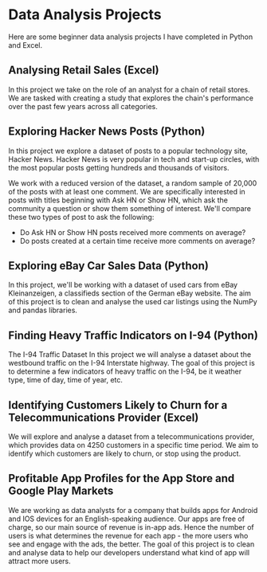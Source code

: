 # Data Analysis Projects

Here are some beginner data analysis projects I have completed in Python and Excel.


## Analysing Retail Sales (Excel)
In this project we take on the role of an analyst for a chain of retail stores. We are tasked with creating a study that explores the chain's performance over the past few years across all categories.


## Exploring Hacker News Posts (Python)

In this project we explore a dataset of posts to a popular technology site, Hacker News. Hacker News is very popular in tech and start-up circles, with the most popular posts getting hundreds and thousands of visitors.

We work with a reduced version of the dataset, a random sample of 20,000 of the posts with at least one comment. We are specifically interested in posts with titles beginning with Ask HN or Show HN, which ask the community a question or show them something of interest. We'll compare these two types of post to ask the following:

- Do Ask HN or Show HN posts received more comments on average?
- Do posts created at a certain time receive more comments on average?


## Exploring eBay Car Sales Data (Python)

In this project, we'll be working with a dataset of used cars from eBay Kleinanzeigen, a classifieds section of the German eBay website. The aim of this project is to clean and analyse the used car listings using the NumPy and pandas libraries.


## Finding Heavy Traffic Indicators on I-94 (Python)
The I-94 Traffic Dataset
In this project we will analyse a dataset about the westbound traffic on the I-94 Interstate highway. The goal of this project is to determine a few indicators of heavy traffic on the I-94, be it weather type, time of day, time of year, etc.


## Identifying Customers Likely to Churn for a Telecommunications Provider (Excel)

We will explore and analyse a dataset from a telecommunications provider, which provides data on 4250 customers in a specific time period. We aim to identify which customers are likely to churn, or stop using the product.


## Profitable App Profiles for the App Store and Google Play Markets

We are working as data analysts for a company that builds apps for Android and IOS devices for an English-speaking audience. Our apps are free of charge, so our main source of revenue is in-app ads. Hence the number of users is what determines the revenue for each app - the more users who see and engage with the ads, the better. The goal of this project is to clean and analyse data to help our developers understand what kind of app will attract more users.
